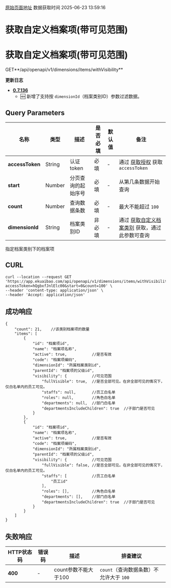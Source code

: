 [原始页面地址](https://docs.ekuaibao.com/docs/open-api/dimensions/get-dimension-items-visibility)
数据获取时间 2025-06-23 13:59:16

# 获取自定义档案项(带可见范围)

# 获取自定义档案项(带可见范围)  
  
GET**/api/openapi/v1/dimensions/items/withVisibility**

**更新日志**

  * [**0.7.136**](/updateLog/update-log#07136)
    * 🆕 新增了支持按 `dimensionId`（档案类别ID）参数过滤数据。



## Query Parameters​

名称| 类型| 描述| 是否必填| 默认值| 备注  
---|---|---|---|---|---  
**accessToken**|  String| 认证token| 必填| -| 通过 [获取授权](/docs/open-api/getting-started/auth) 获取 `accessToken`  
**start**|  Number| 分页查询的起始序号| 必填| -| 从第几条数据开始查询  
**count**|  Number| 查询数据条数| 必填| -| 最大不能超过 `100`  
**dimensionId**|  String| 档案类别ID| 非必填| -| 通过 [获取自定义档案类别](/docs/open-api/dimensions/get-dimensions) 获取，通过此参数可查询  
指定档案类别下的档案项  
  
## CURL​
    
    
    curl --location --request GET 'https://app.ekuaibao.com/api/openapi/v1/dimensions/items/withVisibility?accessToken=hQgbxfJnlElc00&start=0&count=100' \  
    --header 'content-type: application/json' \  
    --header 'Accept: application/json'  
    

## 成功响应​
    
    
    {  
        "count": 21,    //该类别档案项的数量  
        "items": [  
            {  
                "id": "档案项id",   
                "name": "档案项名称",   
                "active": true,           //是否有效  
                "code": "档案项编码",   
                "dimensionId": "所属档案类别id",   
                "parentId": "档案项的父级id",  
                "visibility": {           //可见范围  
                    "fullVisible": true,  //是否全部可见。在非全部可见的情况下，仅白名单内的员工可见。  
                    "staffs": null,       //员工白名单  
                    "roles": null,        //角色白名单  
                    "departments": null,  //部门白名单  
                    "departmentsIncludeChildren": true  //子部门是否可见  
                }  
            },  
            {  
                "id": "档案项id",  
                "name": "档案项名称",  
                "active": true,           //是否有效  
                "code": "档案项编码",  
                "dimensionId": "所属档案类别id",  
                "parentId": "档案项的父级id",  
                "visibility": {           //可见范围  
                    "fullVisible": false, //是否全部可见。在非全部可见的情况下，仅白名单内的员工可见。  
                    "staffs": [           //员工白名单  
                        "员工id"  
                    ],  
                    "roles": [],          //角色白名单  
                    "departments": [],    //部门白名单  
                    "departmentsIncludeChildren": true  //子部门是否可见  
                }  
            }  
        ]  
    }  
    

## 失败响应​

HTTP状态码| 错误码| 描述| 排查建议  
---|---|---|---  
**400**|  -| count参数不能大于100| `count`（查询数据条数）不允许大于 `100`
